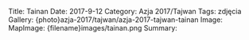 Title: Tainan
Date: 2017-9-12
Category: Azja 2017/Tajwan
Tags: zdjęcia
Gallery: {photo}azja-2017/tajwan/azja-2017-tajwan-tainan
Image: 
MapImage: {filename}images/tainan.png
Summary: